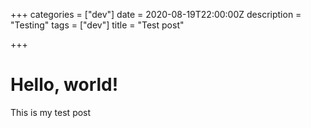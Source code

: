 +++
categories = ["dev"]
date = 2020-08-19T22:00:00Z
description = "Testing"
tags = ["dev"]
title = "Test post"

+++
# Hello, world!

This is my test post